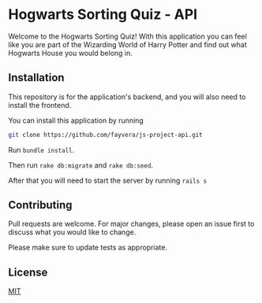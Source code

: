 # Hogwarts Sorting Quiz - API

Welcome to the Hogwarts Sorting Quiz! With this application you can feel like you are part of the Wizarding World of Harry Potter and find out what Hogwarts House you would belong in. 



## Installation
This repository is for the application's backend, and you will also need to install the frontend. 

You can install this application by running 
```bash
git clone https://github.com/fayvera/js-project-api.git
``` 
Run ```bundle install```.

Then run ```rake db:migrate``` and ```rake db:seed```. 


After that you will need to start the server by running ```rails s```

## Contributing
Pull requests are welcome. For major changes, please open an issue first to discuss what you would like to change.

Please make sure to update tests as appropriate.

## License
[MIT](https://choosealicense.com/licenses/mit/)